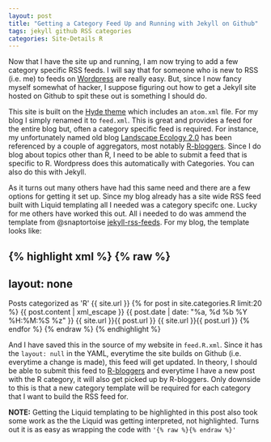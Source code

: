 ```yaml
---
layout: post
title: "Getting a Category Feed Up and Running with Jekyll on Github"
tags: jekyll github RSS categories
categories: Site-Details R
---
```


Now that I have the site up and running, I am now trying to add a few category specific RSS feeds.  I will say that for someone who is new to RSS (i.e. me) to feeds on [Wordpress](http://wordpress.com) are really easy.  But, since I now fancy myself somewhat of hacker, I suppose figuring out how to get a Jekyll site  hosted on Github to spit these out is something I should do.

This site is built on the [Hyde theme](http://andhyde.com/) which includes an `atom.xml` file. For my blog I simply renamed it to `feed.xml`. This is great and provides a feed for the entire blog but, often a category specific feed is required.  For instance, my unfortunately named old blog [Landscape Ecology 2.0](http://landeco2point0.wordpress.com/) has been referenced by a couple of aggregators, most notably [R-bloggers](http://www.r-bloggers.com/).  Since I do blog about topics other than R, I need to be able to submit a feed that is specific to R.  Wordpress does this automatically with Categories.  You can also do this with Jekyll.

As it turns out many others have had this same need and there are a few options for getting it set up.  Since my blog already has a site wide RSS feed built with Liquid templating all I needed was a category specifc one.  Lucky for me others have worked this out.  All i needed to do was ammend the template from  @snaptortoise [jekyll-rss-feeds](https://github.com/snaptortoise/jekyll-rss-feeds).  For my blog, the template looks like:

{% highlight xml %}
{% raw %}
---
layout: none
---
<?xml version="1.0" encoding="UTF-8"?>
<rss version="2.0" xmlns:atom="http://www.w3.org/2005/Atom">
  <channel>
  	<title>{{ site.title | xml_escape }} - R</title>
		<description>Posts categorized as 'R'</description>
		<link>{{ site.url }}</link>
		<atom:link href="{{ site.url }}/feed.R.xml" rel="self" 
    type="application/rss+xml" />
		{% for post in site.categories.R limit:20 %}
			<item>
				<title>{{ post.title | xml_escape }}</title>
				<description>
          {{ post.content | xml_escape }}
        </description>
				<pubDate>
          {{ post.date | date: "%a, %d %b %Y %H:%M:%S %z" }}
        </pubDate>
				<link>{{ site.url }}{{ post.url }}</link>
				<guid isPermaLink="true">
          {{ site.url }}{{ post.url }}
        </guid>
			</item>
		{% endfor %}
	</channel>
</rss>
{% endraw %}
{% endhighlight %}

And I have saved this in the source of my website in `feed.R.xml`.  Since it has the `layout: null` in the YAML, everytime the site builds on Github (i.e. everytime a change is made), this feed will get updated.  In theory, I should be able to submit this feed to [R-bloggers](http://www.r-bloggers.com/add-your-blog/) and everytime I have a new post with the R category, it will also get picked up by R-bloggers.  Only downside to this is that a new category template will be required for each category that I want to build the RSS feed for.  

**NOTE:** Getting the Liquid templating to be highlighted in this post also took some work as the the Liquid was getting interpreted, not highlighted.  Turns out it is as easy as wrapping the code with `'{% raw %}{% endraw %}'` 



